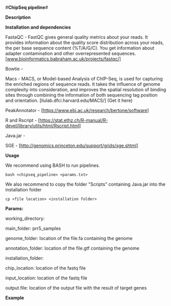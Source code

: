#**ChipSeq pipeline**#

**Description**

**Installation and dependencies**

FastaQC - FastQC gives general quality metrics about your reads. It provides information about the quality score distribution across your reads, the per base sequence content (%T/A/G/C). You get information about adapter contamination and other overrepresented sequences.
[www.bioinformatics.babraham.ac.uk/projects/fastqc/]

Bowtie - 

Macs - MACS, or Model-based Analysis of ChIP-Seq, is used for capturing the enriched regions of sequence reads. It takes the influence of genome complexity into consideration, and improves the spatial resolution of binding sites through combining the information of both sequencing tag position and orientation.
[liulab.dfci.harvard.edu/MACS/] (Get it here)

PeakAnnotator - [https://www.ebi.ac.uk/research/bertone/software]

R and Rscript - [https://stat.ethz.ch/R-manual/R-devel/library/utils/html/Rscript.html]

Java.jar -

SGE - [http://genomics.princeton.edu/support/grids/sge.shtml]


**Usage**

We recommend using BASH to run pipelines.

`bash <chipseq_pipeline> <params.txt>`

We also recommend to copy the folder "Scripts" containing Java.jar into the installation folder

`cp <file location> <installation folder>`

**Params:**

working_directory: 

main_folder:  prr5_samples

genome_folder: location of the file.fa containing the genome

annotation_folder: location of the file.gtf containing the genome

installation_folder: 

chip_location: location of the fastq file 

input_location: location of the fastq file 

output.file: location of the output file with the result of target genes 

**Example**

